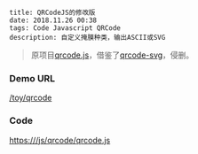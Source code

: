 ```
title: QRCodeJS的修改版
date: 2018.11.26 00:38
tags: Code Javascript QRCode
description: 自定义掩膜种类，输出ASCII或SVG
```

> 原项目[qrcode.js](https://github.com/davidshimjs/qrcodejs)，借鉴了[qrcode-svg](https://github.com/papnkukn/qrcode-svg)，侵删。

### Demo URL

[/toy/qrcode](/toy/qrcode)

### Code

<https:///js/qrcode/qrcode.js>
